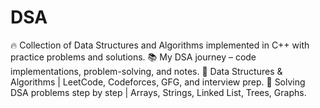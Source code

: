 # DSA
🔥 Collection of Data Structures and Algorithms implemented in C++ with practice problems and solutions.  📚 My DSA journey – code implementations, problem-solving, and notes.  🚀 Data Structures &amp; Algorithms | LeetCode, Codeforces, GFG, and interview prep.  🧩 Solving DSA problems step by step | Arrays, Strings, Linked List, Trees, Graphs.
